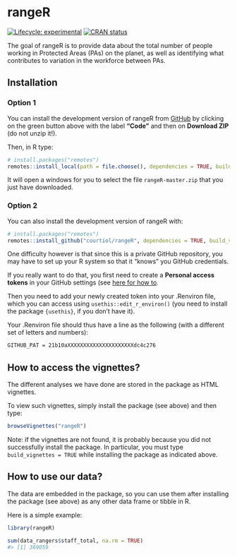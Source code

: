
<!-- README.md is generated from README.Rmd. Please edit that file -->

# rangeR

<!-- badges: start -->

[![Lifecycle:
experimental](https://img.shields.io/badge/lifecycle-experimental-orange.svg)](https://lifecycle.r-lib.org/articles/stages.html#experimental)
[![CRAN
status](https://www.r-pkg.org/badges/version/rangeR)](https://CRAN.R-project.org/package=rangeR)
<!-- badges: end -->

The goal of rangeR is to provide data about the total number of people
working in Protected Areas (PAs) on the planet, as well as identifying
what contributes to variation in the workforce between PAs.

## Installation

### Option 1

You can install the development version of rangeR from
[GitHub](https://github.com/) by clicking on the green button above with
the label **“Code”** and then on **Download ZIP** (do not unzip it!).

Then, in R type:

``` r
# install.packages("remotes")
remotes::install_local(path = file.choose(), dependencies = TRUE, build = TRUE, build_vignettes = TRUE)
```

It will open a windows for you to select the file `rangeR-master.zip`
that you just have downloaded.

### Option 2

You can also install the development version of rangeR with:

``` r
# install.packages("remotes")
remotes::install_github("courtiol/rangeR", dependencies = TRUE, build_vignettes = TRUE)
```

One difficulty however is that since this is a private GitHub
repository, you may have to set up your R system so that it “knows” you
GitHub credentials.

If you really want to do that, you first need to create a **Personal
access tokens** in your GitHub settings (see [here for how
to](https://docs.github.com/en/github/authenticating-to-github/creating-a-personal-access-token).

Then you need to add your newly created token into your .Renviron file,
which you can access using `usethis::edit_r_environ()` (you need to
install the package `{usethis}`, if you don’t have it).

Your .Renviron file should thus have a line as the following (with a
different set of letters and numbers):

``` txt
GITHUB_PAT = 21b10aXXXXXXXXXXXXXXXXXXXXXdc4c276
```

## How to access the vignettes?

The different analyses we have done are stored in the package as HTML
vignettes.

To view such vignettes, simply install the package (see above) and then
type:

``` r
browseVignettes("rangeR")
```

Note: if the vignettes are not found, it is probably because you did not
successfully install the package. In particular, you must type
`build_vignettes = TRUE` while installing the package as indicated
above.

## How to use our data?

The data are embedded in the package, so you can use them after
installing the package (see above) as any other data frame or tibble in
R.

Here is a simple example:

``` r
library(rangeR)

sum(data_rangers$staff_total, na.rm = TRUE)
#> [1] 369059
```
